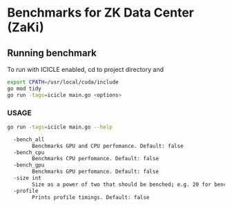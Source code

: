 # Benchmarks for ZK Data Center (ZaKi)


## Running benchmark

To run with ICICLE enabled, cd to project directory and

```sh
export CPATH=/usr/local/cuda/include
go mod tidy
go run -tags=icicle main.go <options>
```

### USAGE
```sh
go run -tags=icicle main.go --help

  -bench_all
        Benchmarks GPU and CPU perfomance. Default: false
  -bench_cpu
        Benchmarks CPU perfomance. Default: false
  -bench_gpu
        Benchmarks GPU perfomance. Default: false
  -size int
        Size as a power of two that should be benched; e.g. 20 for benching 2^20 (default 24)
  -profile
        Prints profile timings. Default: false
```
